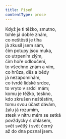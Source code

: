 ```yaml
---
title: Píseň
contentType: prose
---
```


Když je ti těžko, smutno,  
tohle já dobře znám,  
co neštěstí je tíha  
já zkusil jsem sám,  
čím potupy jsou muka,  
co utrpením zlým,  
čím hoře odloučení,  
to všechno znám a vím,  
co hrůza, děs a bědy  
já nezapomínám,  
co tvrdé lidské srdce,  
to vryto v srdci mám;  
komu je těžko, teskno,  
kdo zkrušen neštěstím,  
tomu svou účast dávám,  
žalu já rozumím,  
stesk v nitru mém se setká  
povždycky s ohlasem,  
svět světlý i svět černý  
až do dna poznal jsem.
